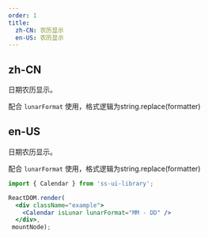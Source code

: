 ```yaml
---
order: 1
title:
  zh-CN: 农历显示
  en-US: 农历显示
---
```


## zh-CN

日期农历显示。

配合 `lunarFormat` 使用，格式逻辑为string.replace(formatter)

## en-US

日期农历显示。

配合 `lunarFormat` 使用，格式逻辑为string.replace(formatter)

```jsx
import { Calendar } from 'ss-ui-library';

ReactDOM.render(
  <div className="example">
    <Calendar isLunar lunarFormat="MM - DD" />
  </div>,
 mountNode);
```
